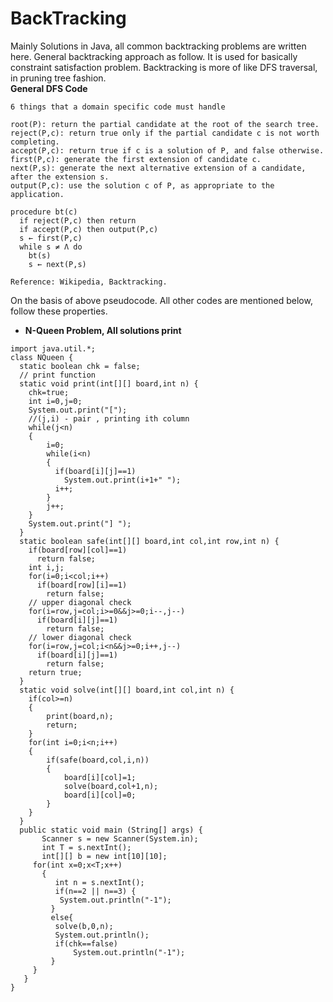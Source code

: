 # BackTracking

Mainly Solutions in Java, all common backtracking problems are written here. General backtracking approach as follow.
It is used for basically constraint satisfaction problem. Backtracking is more of like DFS traversal, in pruning tree fashion.  
__General DFS Code__

```
6 things that a domain specific code must handle

root(P): return the partial candidate at the root of the search tree.
reject(P,c): return true only if the partial candidate c is not worth completing.
accept(P,c): return true if c is a solution of P, and false otherwise.
first(P,c): generate the first extension of candidate c.
next(P,s): generate the next alternative extension of a candidate, after the extension s.
output(P,c): use the solution c of P, as appropriate to the application.

procedure bt(c)
  if reject(P,c) then return
  if accept(P,c) then output(P,c)
  s ← first(P,c)
  while s ≠ Λ do
    bt(s)
    s ← next(P,s)

Reference: Wikipedia, Backtracking.
```

On the basis of above pseudocode. All other codes are mentioned below, follow these properties.

* __N-Queen Problem, All solutions print__
```
import java.util.*;
class NQueen {
  static boolean chk = false;
  // print function
  static void print(int[][] board,int n) {
    chk=true;
    int i=0,j=0;
    System.out.print("[");
    //(j,i) - pair , printing ith column
    while(j<n)
    {
        i=0;
        while(i<n)
        {
          if(board[i][j]==1)
            System.out.print(i+1+" ");
          i++;
        }
        j++;
    }
    System.out.print("] ");
  }
  static boolean safe(int[][] board,int col,int row,int n) {
    if(board[row][col]==1)
      return false;
    int i,j;
    for(i=0;i<col;i++)
      if(board[row][i]==1)
        return false;
    // upper diagonal check
    for(i=row,j=col;i>=0&&j>=0;i--,j--)
      if(board[i][j]==1)
        return false;
    // lower diagonal check
    for(i=row,j=col;i<n&&j>=0;i++,j--)
      if(board[i][j]==1)
        return false;
    return true;
  }
  static void solve(int[][] board,int col,int n) {
    if(col>=n)
    {
        print(board,n);
        return;
    }
    for(int i=0;i<n;i++)
    {
        if(safe(board,col,i,n))
        {
            board[i][col]=1;
            solve(board,col+1,n);
            board[i][col]=0;
        }
    }
  }
  public static void main (String[] args) {
	   Scanner s = new Scanner(System.in);
	   int T = s.nextInt();
	   int[][] b = new int[10][10];
  	 for(int x=0;x<T;x++)
	   {
	      int n = s.nextInt();
	      if(n==2 || n==3) {
	       System.out.println("-1");
	     }
	     else{     
	      solve(b,0,n);
	      System.out.println();
	      if(chk==false)
	          System.out.println("-1");
	     }
     }
   }
}
```

